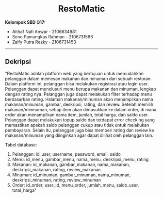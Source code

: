 <!-- PROJECT LOGO -->
<br />
<div align="center">
  <h1 align="center">RestoMatic</h1>
</div>


**Kelompok SBD Q17:**
+ Althaf Nafi Anwar	- 2106634881
+ Seno Pamungkas Rahman - 2106731586
+ Zalfy Putra Rezky - 2106731453
___

## Dekripsi
  "RestoMatic adalah platform web yang bertujuan untuk memudahkan pelanggan dalam memesan makanan dan minuman dari sebuah restoran. Dalam platform ini, pelanggan bisa melakukan registrasi atau login user. Pelanggan dapat menelusuri menu berupa makanan dan minuman, lengkap dengan rating nya. Pelanggan juga dapat melakukan filter terhadap menu berdasarkan rating. Halaman makanan/minuman akan menampilkan nama makanan/minuman, gambar, deskripsi, rating, dan review. Setelah memilih makanan/minmuman, setiap item akan dimasukkan ke dalam order, di mana order akan menampilkan nama item, jumlah, total harga, dan saldo user. Pelanggan dapat melakukan topup saldo dan terdapat error checking yang memastikan apakah saldo pelanggan cukup atau tidak untuk melakukan pembayaran. Selain itu, pelanggan juga bisa memberi rating dan review ke makanan/minuman yang diinginkan agar dapat dilihat oleh pelanggan lain.

Tabel database:
1. Pelanggan: id_user, username, password, email, saldo
2. Menu: id_menu, gambar_menu, nama_menu, deskripsi_menu, rating
3. Makanan: id_makanan, gambar_makanan, nama_makanan, deskripsi_makanan, rating, review_makanan
4. Minuman: id_minuman, gambar_minuman, nama_minuman, deskripsi_minuman, rating, review_minuman
5. Order: id_order, user_id, menu_order, jumlah_menu, saldo_user, total_harga"
